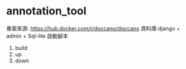 # annotation_tool
專案來源: https://hub.docker.com/r/doccano/doccano
資料庫:django + admin + Sql-lite
啟動腳本
1. build
2. up
3. down


